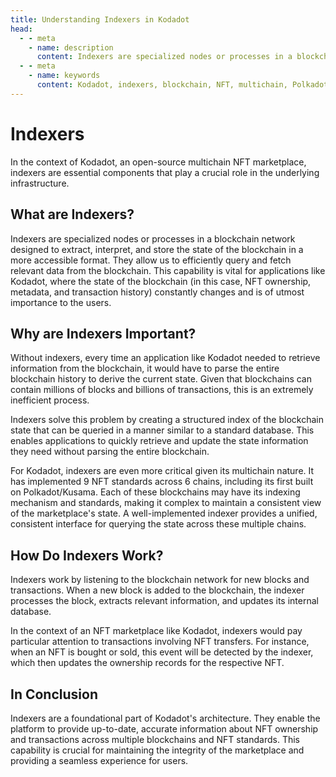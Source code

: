 ```yaml
---
title: Understanding Indexers in Kodadot
head:
  - - meta
    - name: description
      content: Indexers are specialized nodes or processes in a blockchain network designed to extract, interpret, and store the state of the blockchain in a more accessible format. Learn about the importance of indexers in Kodadot, an open-source multichain NFT marketplace, and how they enable the platform to provide up-to-date, accurate information about NFT ownership and transactions across multiple blockchains and NFT standards.
  - - meta
    - name: keywords
      content: Kodadot, indexers, blockchain, NFT, multichain, Polkadot, Kusama, ownership, transactions, infrastructure, open-source
---
```


# Indexers

In the context of Kodadot, an open-source multichain NFT marketplace, indexers are essential components that play a crucial role in the underlying infrastructure.

## What are Indexers?

Indexers are specialized nodes or processes in a blockchain network designed to extract, interpret, and store the state of the blockchain in a more accessible format. They allow us to efficiently query and fetch relevant data from the blockchain. This capability is vital for applications like Kodadot, where the state of the blockchain (in this case, NFT ownership, metadata, and transaction history) constantly changes and is of utmost importance to the users.

## Why are Indexers Important?

Without indexers, every time an application like Kodadot needed to retrieve information from the blockchain, it would have to parse the entire blockchain history to derive the current state. Given that blockchains can contain millions of blocks and billions of transactions, this is an extremely inefficient process.

Indexers solve this problem by creating a structured index of the blockchain state that can be queried in a manner similar to a standard database. This enables applications to quickly retrieve and update the state information they need without parsing the entire blockchain.

For Kodadot, indexers are even more critical given its multichain nature. It has implemented 9 NFT standards across 6 chains, including its first built on Polkadot/Kusama. Each of these blockchains may have its indexing mechanism and standards, making it complex to maintain a consistent view of the marketplace's state. A well-implemented indexer provides a unified, consistent interface for querying the state across these multiple chains.

## How Do Indexers Work?

Indexers work by listening to the blockchain network for new blocks and transactions. When a new block is added to the blockchain, the indexer processes the block, extracts relevant information, and updates its internal database.

In the context of an NFT marketplace like Kodadot, indexers would pay particular attention to transactions involving NFT transfers. For instance, when an NFT is bought or sold, this event will be detected by the indexer, which then updates the ownership records for the respective NFT.

## In Conclusion

Indexers are a foundational part of Kodadot's architecture. They enable the platform to provide up-to-date, accurate information about NFT ownership and transactions across multiple blockchains and NFT standards. This capability is crucial for maintaining the integrity of the marketplace and providing a seamless experience for users.